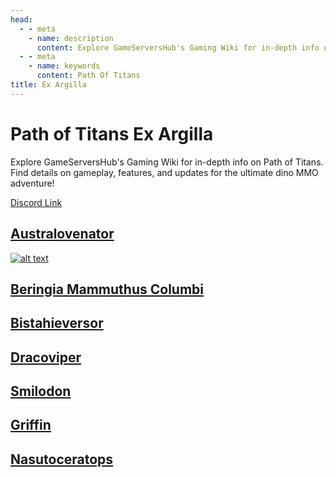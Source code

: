 ```yaml
---
head:
  - - meta
    - name: description
      content: Explore GameServersHub's Gaming Wiki for in-depth info on Path of Titans. Find details on gameplay, features, and updates for the ultimate dino MMO adventure! 
  - - meta
    - name: keywords
      content: Path Of Titans
title: Ex Argilla
---
```


# Path of Titans Ex Argilla

Explore GameServersHub's Gaming Wiki for in-depth info on Path of Titans. Find details on gameplay, features, and updates for the ultimate dino MMO adventure! 

[Discord Link](#)

## [Australovenator](./Path-of-Titans-ExAAustralo)
[![alt text](https://web-cdn.alderongames.com/files/1099/conversions/AustraModIcon-icon.jpg "ExAAustralo")](./Path-of-Titans-ExAAustralo)

## [Beringia Mammuthus Columbi](./Path-of-Titans-BeringiaMammothC)

## [Bistahieversor](./Path-of-Titans-ExABista)

## [Dracoviper](./Path-of-Titans-EADracoviper)

## [Smilodon](./Path-of-Titans-EASmilodon)

## [Griffin](./Path-of-Titans-EAGriffin)

## [Nasutoceratops](./Path-of-Titans-EANasuto)
